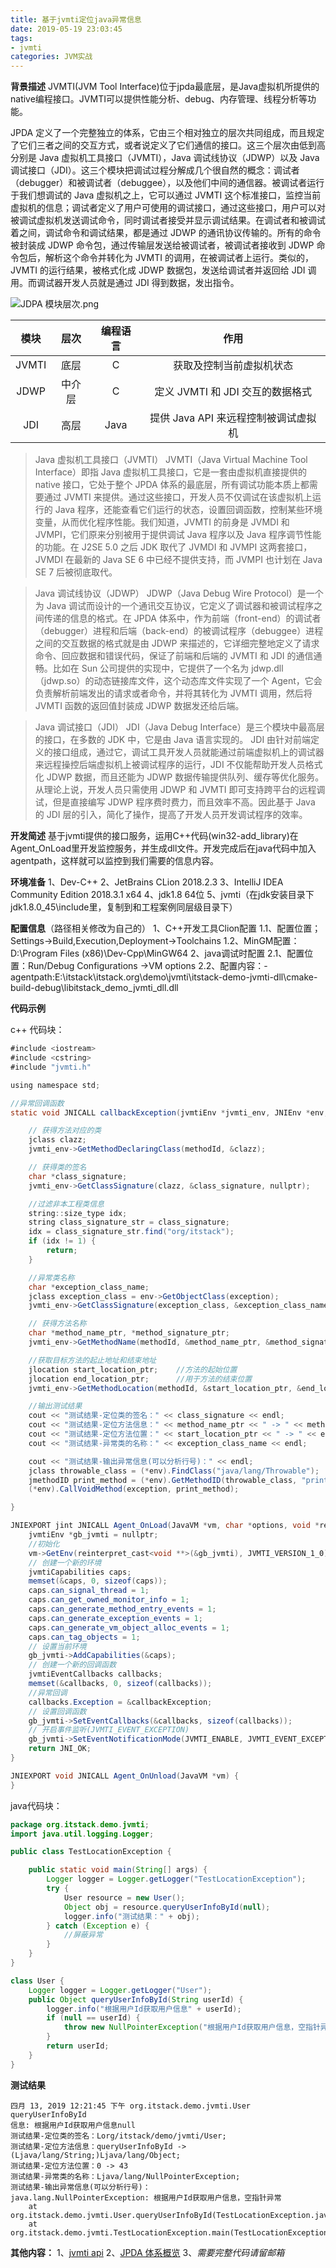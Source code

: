 ```yaml
---
title: 基于jvmti定位java异常信息
date: 2019-05-19 23:03:45
tags:
- jvmti
categories: JVM实战
---
```

**背景描述**
JVMTI(JVM Tool Interface)位于jpda最底层，是Java虚拟机所提供的native编程接口。JVMTI可以提供性能分析、debug、内存管理、线程分析等功能。

JPDA 定义了一个完整独立的体系，它由三个相对独立的层次共同组成，而且规定了它们三者之间的交互方式，或者说定义了它们通信的接口。这三个层次由低到高分别是 Java 虚拟机工具接口（JVMTI），Java 调试线协议（JDWP）以及 Java 调试接口（JDI）。这三个模块把调试过程分解成几个很自然的概念：调试者（debugger）和被调试者（debuggee），以及他们中间的通信器。被调试者运行于我们想调试的 Java 虚拟机之上，它可以通过 JVMTI 这个标准接口，监控当前虚拟机的信息；调试者定义了用户可使用的调试接口，通过这些接口，用户可以对被调试虚拟机发送调试命令，同时调试者接受并显示调试结果。在调试者和被调试着之间，调试命令和调试结果，都是通过 JDWP 的通讯协议传输的。所有的命令被封装成 JDWP 命令包，通过传输层发送给被调试者，被调试者接收到 JDWP 命令包后，解析这个命令并转化为 JVMTI 的调用，在被调试者上运行。类似的，JVMTI 的运行结果，被格式化成 JDWP 数据包，发送给调试者并返回给 JDI 调用。而调试器开发人员就是通过 JDI 得到数据，发出指令。
<!-- more -->
![JDPA 模块层次.png](http://itstack.gitee.io/images_bed/img/other/%E5%9F%BA%E4%BA%8Ejvmti%E5%AE%9A%E4%BD%8Djava%E5%BC%82%E5%B8%B8%E4%BF%A1%E6%81%AF-01.png)

| 模块       | 层次          | 编程语言  |作用  |
| :-------: |:-------------:| :-----:| :-----:|
| JVMTI    | 底层 | C |获取及控制当前虚拟机状态 |
| JDWP    | 中介层     |   C |定义 JVMTI 和 JDI 交互的数据格式 |
| JDI | 高层     |    Java |提供 Java API 来远程控制被调试虚拟机 |


>Java 虚拟机工具接口（JVMTI）
JVMTI（Java Virtual Machine Tool Interface）即指 Java 虚拟机工具接口，它是一套由虚拟机直接提供的 native 接口，它处于整个 JPDA 体系的最底层，所有调试功能本质上都需要通过 JVMTI 来提供。通过这些接口，开发人员不仅调试在该虚拟机上运行的 Java 程序，还能查看它们运行的状态，设置回调函数，控制某些环境变量，从而优化程序性能。我们知道，JVMTI 的前身是 JVMDI 和 JVMPI，它们原来分别被用于提供调试 Java 程序以及 Java 程序调节性能的功能。在 J2SE 5.0 之后 JDK 取代了 JVMDI 和 JVMPI 这两套接口，JVMDI 在最新的 Java SE 6 中已经不提供支持，而 JVMPI 也计划在 Java SE 7 后被彻底取代。

>Java 调试线协议（JDWP）
JDWP（Java Debug Wire Protocol）是一个为 Java 调试而设计的一个通讯交互协议，它定义了调试器和被调试程序之间传递的信息的格式。在 JPDA 体系中，作为前端（front-end）的调试者（debugger）进程和后端（back-end）的被调试程序（debuggee）进程之间的交互数据的格式就是由 JDWP 来描述的，它详细完整地定义了请求命令、回应数据和错误代码，保证了前端和后端的 JVMTI 和 JDI 的通信通畅。比如在 Sun 公司提供的实现中，它提供了一个名为 jdwp.dll（jdwp.so）的动态链接库文件，这个动态库文件实现了一个 Agent，它会负责解析前端发出的请求或者命令，并将其转化为 JVMTI 调用，然后将 JVMTI 函数的返回值封装成 JDWP 数据发还给后端。

>Java 调试接口（JDI）
JDI（Java Debug Interface）是三个模块中最高层的接口，在多数的 JDK 中，它是由 Java 语言实现的。 JDI 由针对前端定义的接口组成，通过它，调试工具开发人员就能通过前端虚拟机上的调试器来远程操控后端虚拟机上被调试程序的运行，JDI 不仅能帮助开发人员格式化 JDWP 数据，而且还能为 JDWP 数据传输提供队列、缓存等优化服务。从理论上说，开发人员只需使用 JDWP 和 JVMTI 即可支持跨平台的远程调试，但是直接编写 JDWP 程序费时费力，而且效率不高。因此基于 Java 的 JDI 层的引入，简化了操作，提高了开发人员开发调试程序的效率。

**开发简述**
基于jvmti提供的接口服务，运用C++代码(win32-add_library)在Agent_OnLoad里开发监控服务，并生成dll文件。开发完成后在java代码中加入agentpath，这样就可以监控到我们需要的信息内容。

**环境准备**
1、Dev-C++
2、JetBrains CLion 2018.2.3
3、IntelliJ IDEA Community Edition 2018.3.1 x64
4、jdk1.8 64位
5、jvmti（在jdk安装目录下jdk1.8.0_45\include里，复制到和工程案例同层级目录下）

**配置信息**（路径相关修改为自己的）
1、C++开发工具Clion配置
1.1、配置位置；Settings->Build,Execution,Deployment->Toolchains
1.2、MinGM配置：D:\Program Files (x86)\Dev-Cpp\MinGW64
2、java调试时配置
2.1、配置位置：Run/Debug Configurations ->VM options
2.2、配置内容：-agentpath:E:\itstack\itstack.org\demo\jvmti\itstack-demo-jvmti-dll\cmake-build-debug\libitstack_demo_jvmti_dll.dll   

**代码示例**

c++ 代码块：
```java
#include <iostream>
#include <cstring>
#include "jvmti.h"

using namespace std;

//异常回调函数
static void JNICALL callbackException(jvmtiEnv *jvmti_env, JNIEnv *env, jthread thr, jmethodID methodId, jlocation location, jobject exception, jmethodID catch_method, jlocation catch_location) {

    // 获得方法对应的类
    jclass clazz;
    jvmti_env->GetMethodDeclaringClass(methodId, &clazz);

    // 获得类的签名
    char *class_signature;
    jvmti_env->GetClassSignature(clazz, &class_signature, nullptr);

    //过滤非本工程类信息
    string::size_type idx;
    string class_signature_str = class_signature;
    idx = class_signature_str.find("org/itstack");
    if (idx != 1) {
        return;
    }

    //异常类名称
    char *exception_class_name;
    jclass exception_class = env->GetObjectClass(exception);
    jvmti_env->GetClassSignature(exception_class, &exception_class_name, nullptr);

    // 获得方法名称
    char *method_name_ptr, *method_signature_ptr;
    jvmti_env->GetMethodName(methodId, &method_name_ptr, &method_signature_ptr, nullptr);

    //获取目标方法的起止地址和结束地址
    jlocation start_location_ptr;    //方法的起始位置
    jlocation end_location_ptr;      //用于方法的结束位置
    jvmti_env->GetMethodLocation(methodId, &start_location_ptr, &end_location_ptr);

    //输出测试结果
    cout << "测试结果-定位类的签名：" << class_signature << endl;
    cout << "测试结果-定位方法信息：" << method_name_ptr << " -> " << method_signature_ptr << endl;
    cout << "测试结果-定位方法位置：" << start_location_ptr << " -> " << end_location_ptr + 1 << endl;
    cout << "测试结果-异常类的名称：" << exception_class_name << endl;

    cout << "测试结果-输出异常信息(可以分析行号)：" << endl;
    jclass throwable_class = (*env).FindClass("java/lang/Throwable");
    jmethodID print_method = (*env).GetMethodID(throwable_class, "printStackTrace", "()V");
    (*env).CallVoidMethod(exception, print_method);

}

JNIEXPORT jint JNICALL Agent_OnLoad(JavaVM *vm, char *options, void *reserved) {
    jvmtiEnv *gb_jvmti = nullptr;
    //初始化
    vm->GetEnv(reinterpret_cast<void **>(&gb_jvmti), JVMTI_VERSION_1_0);
    // 创建一个新的环境
    jvmtiCapabilities caps;
    memset(&caps, 0, sizeof(caps));
    caps.can_signal_thread = 1;
    caps.can_get_owned_monitor_info = 1;
    caps.can_generate_method_entry_events = 1;
    caps.can_generate_exception_events = 1;
    caps.can_generate_vm_object_alloc_events = 1;
    caps.can_tag_objects = 1;
    // 设置当前环境
    gb_jvmti->AddCapabilities(&caps);
    // 创建一个新的回调函数
    jvmtiEventCallbacks callbacks;
    memset(&callbacks, 0, sizeof(callbacks));
    //异常回调
    callbacks.Exception = &callbackException;
    // 设置回调函数
    gb_jvmti->SetEventCallbacks(&callbacks, sizeof(callbacks));
    // 开启事件监听(JVMTI_EVENT_EXCEPTION)
    gb_jvmti->SetEventNotificationMode(JVMTI_ENABLE, JVMTI_EVENT_EXCEPTION, nullptr);
    return JNI_OK;
}

JNIEXPORT void JNICALL Agent_OnUnload(JavaVM *vm) {
}

```
java代码块：
```java
package org.itstack.demo.jvmti;
import java.util.logging.Logger;

public class TestLocationException {

    public static void main(String[] args) {
        Logger logger = Logger.getLogger("TestLocationException");
        try {
            User resource = new User();
            Object obj = resource.queryUserInfoById(null);
            logger.info("测试结果：" + obj);
        } catch (Exception e) {
            //屏蔽异常
        }
    }
}

class User {
    Logger logger = Logger.getLogger("User");
    public Object queryUserInfoById(String userId) {
        logger.info("根据用户Id获取用户信息" + userId);
        if (null == userId) {
            throw new NullPointerException("根据用户Id获取用户信息，空指针异常");
        }
        return userId;
    }
}
```
**测试结果**
```
四月 13, 2019 12:21:45 下午 org.itstack.demo.jvmti.User queryUserInfoById
信息: 根据用户Id获取用户信息null
测试结果-定位类的签名：Lorg/itstack/demo/jvmti/User;
测试结果-定位方法信息：queryUserInfoById -> (Ljava/lang/String;)Ljava/lang/Object;
测试结果-定位方法位置：0 -> 43
测试结果-异常类的名称：Ljava/lang/NullPointerException;
测试结果-输出异常信息(可以分析行号)：
java.lang.NullPointerException: 根据用户Id获取用户信息，空指针异常
	at org.itstack.demo.jvmti.User.queryUserInfoById(TestLocationException.java:23)
	at org.itstack.demo.jvmti.TestLocationException.main(TestLocationException.java:10)
```
**其他内容：**
1、[jvmti api](https://docs.oracle.com/javase/8/docs/platform/jvmti/jvmti.html)
2、[JPDA 体系概览](https://www.ibm.com/developerworks/cn/java/j-lo-jpda1/index.html?ca=drs-)
3、*需要完整代码请留邮箱*
